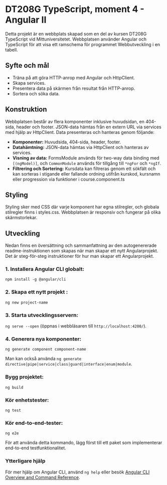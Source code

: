 # DT208G TypeScript, moment 4 - Angular II

Detta projekt är en webbplats skapad som en del av kursen DT208G TypeScript vid Mittuniversitetet. Webbplatsen använder Angular och TypeScript för att visa ett ramschema för programmet Webbutveckling i en tabell.

## Syfte och mål

- Träna på att göra HTTP-anrop med Angular och HttpClient.
- Skapa services.
- Presentera data på skärmen från resultat från HTTP-anrop.
- Sortera och söka data.

## Konstruktion

Webbplatsen består av flera komponenter inklusive huvudsidan, en 404-sida, header och footer. JSON-data hämtas från en extern URL via services med hjälp av HttpClient. Data presenteras och hanteras genom följande:

- **Komponenter:** Huvudsida, 404-sida, header, footer.
- **Datahämtning:** JSON-data hämtas via HttpClient och hanteras av services.
- **Visning av data:** FormsModule används för two-way data binding med `[(ngModel)]`, och `CommonModule` används för tillgång till `*ngFor` och `*ngIf`.
- **Filtrering och Sortering:** Kursdata kan filtreras genom ett sökfält och kan sorteras i stigande eller fallande ordning utifrån kurskod, kursnamn eller progression via funktioner i course.component.ts

## Styling
Styling sker med CSS där varje komponent har egna stilregler, och globala stilregler finns i styles.css. Webbplatsen är responsiv och fungerar på olika skärmstorlekar.

## Utveckling

Nedan finns en översättning och sammanfattning av den autogenererade readme-instruktionen som skapas när man skapar ett nytt Angularprojekt.
Det är steg-för-steg instruktioner för hur man skapar ett Angularprojekt.

### 1. Installera Angular CLI globalt:

`npm install -g @angular/cli`

### 2. Skapa ett nytt projekt :

`ng new project-name`

### 3. Starta utvecklingsservern:

`ng serve --open` (öppnas i webbläsaren till `http://localhost:4200/`).

### 4. Generera nya komponenter:

`ng generate component component-name`

Man kan också använda `ng generate directive|pipe|service|class|guard|interface|enum|module`.

### Bygg projektet:

`ng build`

### Kör enhetstester:

`ng test`

### Kör end-to-end-tester:

`ng e2e`

För att använda detta kommando, lägg först till ett paket som implementerar end-to-end testfunktionalitet.

### Ytterligare hjälp

För mer hjälp om Angular CLI, använd `ng help` eller besök [Angular CLI Overview and Command Reference](https://angular.io/cli).
